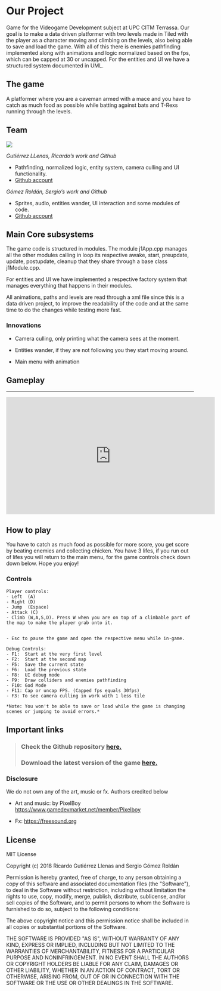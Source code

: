 ﻿# **Our Project**

Game for the Videogame Development subject at UPC CITM Terrassa. Our goal is to make a data driven platformer with two levels made in Tiled with the player as a character moving and climbing on the levels, also being able to save and load the game. With all of this there is enemies pathfinding implemented along with animations and logic normalized based on the fps, which can be capped at 30 or uncapped. For the entities and UI we have a structured system documented in UML.

## **The game**
A platformer where you are a caveman armed with a mace and you have to catch as much food as possible while batting against bats and T-Rexs running through the levels.

## **Team**

![](team_photo.png)

_Gutiérrez LLenas, Ricardo’s work and Github_
* Pathfinding, normalized logic, entity system, camera culling and UI functionality.
* [Github account](https://github.com/Ricardogll)

_Gómez Roldán, Sergio’s work and Github_
* Sprites, audio, entities wander, UI interaction and some modules of code.
* [Github account](https://github.com/Sersius)

## **Main Core subsystems**
The game code is structured in modules. The module j1App.cpp manages all the other modules calling in loop its respective awake, start, preupdate, update, postupdate, cleanup that they share through a base class j1Module.cpp.

For entities and UI we have implemented a respective factory system that manages everything that happens in their modules.

All animations, paths and levels are read through a xml file since this is a data driven project, to improve the readability of the code and at the same time to do the changes while testing more fast.

### **Innovations**
* Camera culling, only printing what the camera sees at the moment.

* Entities wander, if they are not following you they start moving around.

* Main menu with animation

## **Gameplay**
___
<iframe width="560" height="315" src="https://www.youtube.com/embed/L2X9tgzint4" frameborder="0" allow="accelerometer; autoplay; encrypted-media; gyroscope; picture-in-picture" allowfullscreen></iframe>


## **How to play**
You have to catch as much food as possible for more score, you get score by beating enemies and collecting chicken. You have 3 lifes, if you run out of lifes you will return to the main menu, for the game controls check down down below. Hope you enjoy!

### **Controls**
~~~~~~~~~~~~~~~
Player controls:
- Left  (A)
- Right (D)
- Jump  (Espace)
- Attack (C)
- Climb (W,A,S,D). Press W when you are on top of a climbable part of the map to make the player grab onto it.


- Esc to pause the game and open the respective menu while in-game.

Debug Controls:
- F1:  Start at the very first level
- F2:  Start at the second map
- F5:  Save the current state
- F6:  Load the previous state
- F8:  UI debug mode
- F9:  Draw colliders and enemies pathfinding
- F10: God Mode
- F11: Cap or uncap FPS. (Capped fps equals 30fps)
- F3: To see camera culling in work with 1 less tile

*Note: You won't be able to save or load while the game is changing scenes or jumping to avoid errors.*
~~~~~~~~~~~~~~~

## **Important links**

> ### Check the Github repository [here.](https://github.com/Ricardogll/Prehistoric-Journey)
> ### Download the latest version of the game [here.](https://github.com/Ricardogll/Prehistoric-Journey/releases/tag/v1.0.2)

### Disclosure

We do not own any of the art, music or fx. Authors credited below

- Art and music: by PixelBoy https://www.gamedevmarket.net/member/Pixelboy

- Fx:  https://freesound.org

## License

MIT License

Copyright (c) 2018 Ricardo Gutiérrez Llenas and Sergio Gómez Roldán

Permission is hereby granted, free of charge, to any person obtaining a copy
of this software and associated documentation files (the "Software"), to deal
in the Software without restriction, including without limitation the rights
to use, copy, modify, merge, publish, distribute, sublicense, and/or sell
copies of the Software, and to permit persons to whom the Software is
furnished to do so, subject to the following conditions:

The above copyright notice and this permission notice shall be included in all
copies or substantial portions of the Software.

THE SOFTWARE IS PROVIDED "AS IS", WITHOUT WARRANTY OF ANY KIND, EXPRESS OR
IMPLIED, INCLUDING BUT NOT LIMITED TO THE WARRANTIES OF MERCHANTABILITY,
FITNESS FOR A PARTICULAR PURPOSE AND NONINFRINGEMENT. IN NO EVENT SHALL THE
AUTHORS OR COPYRIGHT HOLDERS BE LIABLE FOR ANY CLAIM, DAMAGES OR OTHER
LIABILITY, WHETHER IN AN ACTION OF CONTRACT, TORT OR OTHERWISE, ARISING FROM,
OUT OF OR IN CONNECTION WITH THE SOFTWARE OR THE USE OR OTHER DEALINGS IN THE
SOFTWARE.
